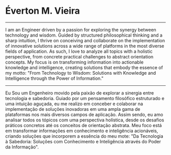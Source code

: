 # Éverton M. Vieira

---

I am an Engineer driven by a passion for exploring the synergy between technology and
wisdom. Guided by structured philosophical thinking and a sharp intuition, I thrive on conceiving
and collaborate on the implementation of innovative solutions across a wide range of platforms in
the most diverse fields of application. As such, I love to analyze all topics with a holistic
perspective, from concrete practical challenges to abstract orientation concepts. My focus is on
transforming information into actionable knowledge and intelligence, creating solutions that embody
the essence of my motto: "From Technology to Wisdom: Solutions with Knowledge and Intelligence
through the Power of Information."

---

Eu Sou um Engenheiro movido pela paixão de explorar a sinergia entre tecnologia e
sabedoria. Guiado por um pensamento filosófico estruturado e uma intuição aguçada, eu me realizo em
conceber e colaborar na implementação de soluções inovadoras em uma ampla gama de plataformas nos
mais diversos campos de aplicação. Assim sendo, eu amo analisar todos os tópicos com uma
perspectiva holística, desde os desafios práticos concretos até os conceitos de orientação
abstrata. Meu foco está em transformar informações em conhecimento e inteligência acionáveis,
criando soluções que incorporem a essência do meu mote: "Da Tecnologia à Sabedoria: Soluções com
Conhecimento e Inteligência através do Poder da Informação".
